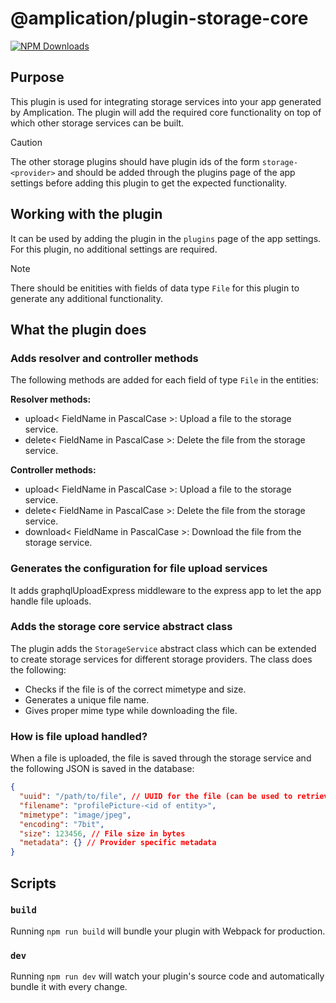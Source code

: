 # @amplication/plugin-storage-core

[![NPM Downloads](https://img.shields.io/npm/dt/@amplication/plugin-storage-core)](https://www.npmjs.com/package/@amplication/plugin-storage-core)

## Purpose

This plugin is used for integrating storage services into your app generated by Amplication. The plugin will add the required core functionality on top of which other storage services can be built.

> [!CAUTION]
> The other storage plugins should have plugin ids of the form `storage-<provider>` and should be added through the plugins page of the app settings before adding this plugin to get the expected functionality.

## Working with the plugin

It can be used by adding the plugin in the `plugins` page of the app settings. For this plugin, no additional settings are required.

> [!NOTE]
> There should be enitities with fields of data type `File` for this plugin to generate any additional functionality.

## What the plugin does

### Adds resolver and controller methods

The following methods are added for each field of type `File` in the entities:

**Resolver methods:**

- upload< FieldName in PascalCase >: Upload a file to the storage service.
- delete< FieldName in PascalCase >: Delete the file from the storage service.

**Controller methods:**

- upload< FieldName in PascalCase >: Upload a file to the storage service.
- delete< FieldName in PascalCase >: Delete the file from the storage service.
- download< FieldName in PascalCase >: Download the file from the storage service.

### Generates the configuration for file upload services

It adds graphqlUploadExpress middleware to the express app to let the app handle file uploads.

### Adds the storage core service abstract class

The plugin adds the `StorageService` abstract class which can be extended to create storage services for different storage providers. The class does the following:

- Checks if the file is of the correct mimetype and size.
- Generates a unique file name.
- Gives proper mime type while downloading the file.

### How is file upload handled?

When a file is uploaded, the file is saved through the storage service and the following JSON is saved in the database:

```json
{
  "uuid": "/path/to/file", // UUID for the file (can be used to retrieve the file eg. URL or file path)
  "filename": "profilePicture-<id of entity>",
  "mimetype": "image/jpeg",
  "encoding": "7bit",
  "size": 123456, // File size in bytes
  "metadata": {} // Provider specific metadata
}
```

## Scripts

### `build`

Running `npm run build` will bundle your plugin with Webpack for production.

### `dev`

Running `npm run dev` will watch your plugin's source code and automatically bundle it with every change.
